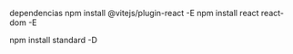 dependencias
npm install @vitejs/plugin-react -E
npm install react react-dom -E

npm install  standard -D
